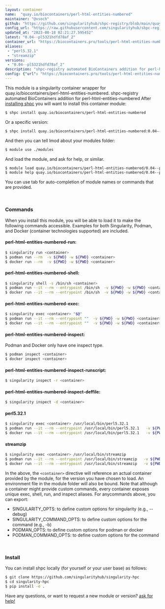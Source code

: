 ```yaml
---
layout: container
name:  "quay.io/biocontainers/perl-html-entities-numbered"
maintainer: "@vsoch"
github: "https://github.com/singularityhub/shpc-registry/blob/main/quay.io/biocontainers/perl-html-entities-numbered/container.yaml"
config_url: "https://raw.githubusercontent.com/singularityhub/shpc-registry/main/quay.io/biocontainers/perl-html-entities-numbered/container.yaml"
updated_at: "2023-08-18 02:21:27.595452"
latest: "0.04--pl5321hdfd78af_2"
container_url: "https://biocontainers.pro/tools/perl-html-entities-numbered"
aliases:
 - "perl5.32.1"
 - "streamzip"
versions:
 - "0.04--pl5321hdfd78af_2"
description: "shpc-registry automated BioContainers addition for perl-html-entities-numbered"
config: {"url": "https://biocontainers.pro/tools/perl-html-entities-numbered", "maintainer": "@vsoch", "description": "shpc-registry automated BioContainers addition for perl-html-entities-numbered", "latest": {"0.04--pl5321hdfd78af_2": "sha256:0f11c32a2bca035b9fbc76d6b5abbe97ac879ca66a208a5b1deaf9bf0a1ea4e9"}, "tags": {"0.04--pl5321hdfd78af_2": "sha256:0f11c32a2bca035b9fbc76d6b5abbe97ac879ca66a208a5b1deaf9bf0a1ea4e9"}, "docker": "quay.io/biocontainers/perl-html-entities-numbered", "aliases": {"perl5.32.1": "/usr/local/bin/perl5.32.1", "streamzip": "/usr/local/bin/streamzip"}}
---
```


This module is a singularity container wrapper for quay.io/biocontainers/perl-html-entities-numbered.
shpc-registry automated BioContainers addition for perl-html-entities-numbered
After [installing shpc](#install) you will want to install this container module:


```bash
$ shpc install quay.io/biocontainers/perl-html-entities-numbered
```

Or a specific version:

```bash
$ shpc install quay.io/biocontainers/perl-html-entities-numbered:0.04--pl5321hdfd78af_2
```

And then you can tell lmod about your modules folder:

```bash
$ module use ./modules
```

And load the module, and ask for help, or similar.

```bash
$ module load quay.io/biocontainers/perl-html-entities-numbered/0.04--pl5321hdfd78af_2
$ module help quay.io/biocontainers/perl-html-entities-numbered/0.04--pl5321hdfd78af_2
```

You can use tab for auto-completion of module names or commands that are provided.

<br>

### Commands

When you install this module, you will be able to load it to make the following commands accessible.
Examples for both Singularity, Podman, and Docker (container technologies supported) are included.

#### perl-html-entities-numbered-run:

```bash
$ singularity run <container>
$ podman run --rm  -v ${PWD} -w ${PWD} <container>
$ docker run --rm  -v ${PWD} -w ${PWD} <container>
```

#### perl-html-entities-numbered-shell:

```bash
$ singularity shell -s /bin/sh <container>
$ podman run --it --rm --entrypoint /bin/sh  -v ${PWD} -w ${PWD} <container>
$ docker run --it --rm --entrypoint /bin/sh  -v ${PWD} -w ${PWD} <container>
```

#### perl-html-entities-numbered-exec:

```bash
$ singularity exec <container> "$@"
$ podman run --it --rm --entrypoint ""  -v ${PWD} -w ${PWD} <container> "$@"
$ docker run --it --rm --entrypoint ""  -v ${PWD} -w ${PWD} <container> "$@"
```

#### perl-html-entities-numbered-inspect:

Podman and Docker only have one inspect type.

```bash
$ podman inspect <container>
$ docker inspect <container>
```

#### perl-html-entities-numbered-inspect-runscript:

```bash
$ singularity inspect -r <container>
```

#### perl-html-entities-numbered-inspect-deffile:

```bash
$ singularity inspect -d <container>
```


#### perl5.32.1

```bash
$ singularity exec <container> /usr/local/bin/perl5.32.1
$ podman run --it --rm --entrypoint /usr/local/bin/perl5.32.1   -v ${PWD} -w ${PWD} <container> -c " $@"
$ docker run --it --rm --entrypoint /usr/local/bin/perl5.32.1   -v ${PWD} -w ${PWD} <container> -c " $@"
```


#### streamzip

```bash
$ singularity exec <container> /usr/local/bin/streamzip
$ podman run --it --rm --entrypoint /usr/local/bin/streamzip   -v ${PWD} -w ${PWD} <container> -c " $@"
$ docker run --it --rm --entrypoint /usr/local/bin/streamzip   -v ${PWD} -w ${PWD} <container> -c " $@"
```



In the above, the `<container>` directive will reference an actual container provided
by the module, for the version you have chosen to load. An environment file in the
module folder will also be bound. Note that although a container
might provide custom commands, every container exposes unique exec, shell, run, and
inspect aliases. For anycommands above, you can export:

 - SINGULARITY_OPTS: to define custom options for singularity (e.g., --debug)
 - SINGULARITY_COMMAND_OPTS: to define custom options for the command (e.g., -b)
 - PODMAN_OPTS: to define custom options for podman or docker
 - PODMAN_COMMAND_OPTS: to define custom options for the command

<br>

### Install

You can install shpc locally (for yourself or your user base) as follows:

```bash
$ git clone https://github.com/singularityhub/singularity-hpc
$ cd singularity-hpc
$ pip install -e .
```

Have any questions, or want to request a new module or version? [ask for help!](https://github.com/singularityhub/singularity-hpc/issues)